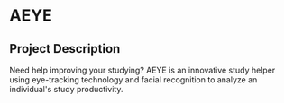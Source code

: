 # AEYE

## Project Description
Need help improving your studying? AEYE is an innovative study helper using eye-tracking technology and facial recognition to analyze an individual's study productivity.
